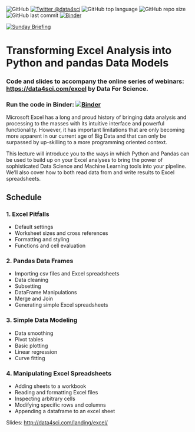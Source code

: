 ![GitHub](https://img.shields.io/github/license/DataForScience/Excel)
[![Twitter @data4sci](https://img.shields.io/twitter/follow/data4sci)](https://twitter.com/intent/follow?screen_name=data4sci)
![GitHub top language](https://img.shields.io/github/languages/top/DataForScience/Excel)
![GitHub repo size](https://img.shields.io/github/repo-size/DataForScience/Excel)
![GitHub last commit](https://img.shields.io/github/last-commit/DataForScience/Excel)
[![Binder](https://mybinder.org/badge_logo.svg)](https://mybinder.org/v2/gh/DataForScience/Excel/master)

[![Sunday Briefing](https://img.shields.io/badge/Sunday_Briefing-Subscribe-blue)](https://data4sci.ck.page/8a51c452bc)

# Transforming Excel Analysis into Python and pandas Data Models

### Code and slides to accompany the online series of webinars: https://data4sci.com/excel by Data For Science.

### Run the code in Binder: [![Binder](https://mybinder.org/badge_logo.svg)](https://mybinder.org/v2/gh/DataForScience/Excel/master)

Microsoft Excel has a long and proud history of bringing data analysis and processing to the masses with its intuitive interface and powerful functionality. However, it has important limitations that are only becoming more apparent in our current age of Big Data and that can only be surpassed by up-skilling to a more programming oriented context. 

This lecture will introduce you to the ways in which Python and Pandas can be used to build up on your Excel analyses to bring the power of sophisticated Data Science and Machine Learning tools into your pipeline. We’ll also cover how to both read data from and write results to Excel spreadsheets.

## Schedule

### 1. Excel Pitfalls
- Default settings
- Worksheet sizes and cross references
- Formatting and styling
- Functions and cell evaluation

### 2. Pandas Data Frames
- Importing csv files and Excel spreadsheets
- Data cleaning
- Subsetting
- DataFrame Manipulations
- Merge and Join
- Generating simple Excel spreadsheets

### 3. Simple Data Modeling
- Data smoothing
- Pivot tables
- Basic plotting
- Linear regression
- Curve fitting

### 4. Manipulating Excel Spreadsheets   
- Adding sheets to a workbook
- Reading and formatting Excel files
- Inspecting arbitrary cells
- Modifying specific rows and columns
- Appending a dataframe to an excel sheet

Slides: http://data4sci.com/landing/excel/